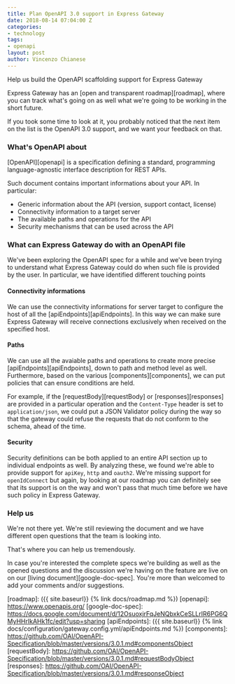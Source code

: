 ```yaml
---
title: Plan OpenAPI 3.0 support in Express Gateway
date: 2018-08-14 07:04:00 Z
categories:
- technology
tags:
- openapi
layout: post
author: Vincenzo Chianese
---
```


Help us build the OpenAPI scaffolding support for Express Gateway

<!--excerpt-->

Express Gateway has an [open and transparent roadmap][roadmap], where you can track what's going on as well what we're
going to be working in the short future.

If you took some time to look at it, you probably noticed that the next item on the list is the OpenAPI 3.0 support, and
we want your feedback on that.

### What's OpenAPI about

[OpenAPI][openapi] is a specification defining a standard, programming language-agnostic interface description for REST APIs.

Such document contains important informations about your API. In particular:

- Generic information about the API (version, support contact, license)
- Connectivity information to a target server
- The available paths and operations for the API
- Security mechanisms that can be used across the API

### What can Express Gateway do with an OpenAPI file

We've been exploring the OpenAPI spec for a while and we've been trying to understand what Express Gateway could do
when such file is provided by the user. In particular, we have identified different touching points

#### Connectivity informations

We can use the connectivity informations for server target to configure the host of all the [apiEndpoints][apiEndpoints]. In this way we can make sure Express Gateway will receive connections exclusively when received on the specified host.

#### Paths

We can use all the avaiable paths and operations to create more precise [apiEndpoints][apiEndpoints], down to path and method
level as well. Furthermore, based on the various [components][components], we can put policies that can ensure conditions
are held.

For example, if the [requestBody][requestBody] or [responses][responses] are provided in a particular operation and the
`Content-Type` header is set to `application/json`, we could put a JSON Validator policy during the way so that the gateway
could refuse the requests that do not conform to the schema, ahead of the time.

#### Security

Security definitions can be both applied to an entire API section up to individual endpoints as well. By analyzing these,
we found we're able to provide support for `apiKey`, `http` and `oauth2`. We're missing support for `openIdConnect` but again,
by looking at our roadmap you can definitely see that its support is on the way and won't pass that much time before we have
such policy in Express Gateway.

### Help us

We're not there yet. We're still reviewing the document and we have different open questions that the team is looking into.

That's where you can help us tremendously.

In case you're interested the complete specs we're building as well as the opened questions and the discussion we're
having on the feature are live on on our [living document][google-doc-spec]. You're more than welcomed to add your
comments and/or suggestions.

[roadmap]: ({{ site.baseurl}} {% link docs/roadmap.md %})
[openapi]: https://www.openapis.org/
[google-doc-spec]: https://docs.google.com/document/d/12OsuoxjrFqJeNQbxkCeSLLrIR6PG6QMyHHrIkAHk1fc/edit?usp=sharing
[apiEndpoints]: ({{ site.baseurl}} {% link docs/configuration/gateway.config.yml/apiEndpoints.md %})
[components]: https://github.com/OAI/OpenAPI-Specification/blob/master/versions/3.0.1.md#componentsObject
[requestBody]: https://github.com/OAI/OpenAPI-Specification/blob/master/versions/3.0.1.md#requestBodyObject
[responses]: https://github.com/OAI/OpenAPI-Specification/blob/master/versions/3.0.1.md#responseObject
